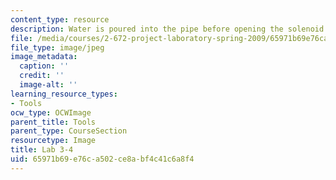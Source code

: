 ```yaml
---
content_type: resource
description: Water is poured into the pipe before opening the solenoid. (Lab 3 image)
file: /media/courses/2-672-project-laboratory-spring-2009/65971b69e76ca502ce8abf4c41c6a8f4_lab34.jpg
file_type: image/jpeg
image_metadata:
  caption: ''
  credit: ''
  image-alt: ''
learning_resource_types:
- Tools
ocw_type: OCWImage
parent_title: Tools
parent_type: CourseSection
resourcetype: Image
title: Lab 3-4
uid: 65971b69-e76c-a502-ce8a-bf4c41c6a8f4
---
```

